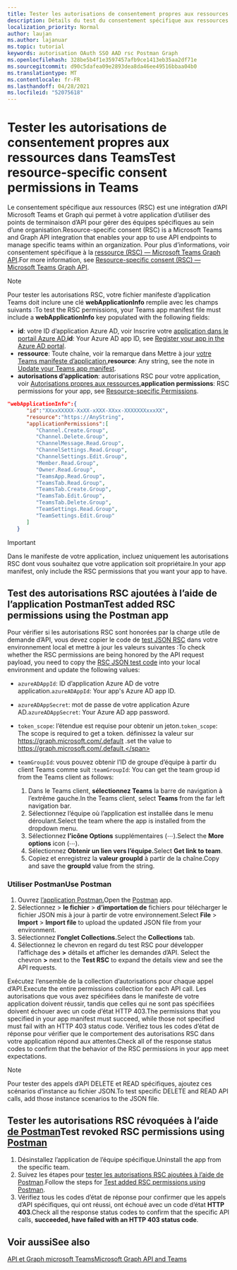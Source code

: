 ```yaml
---
title: Tester les autorisations de consentement propres aux ressources dans Teams
description: Détails du test du consentement spécifique aux ressources Teams postman
localization_priority: Normal
author: laujan
ms.author: lajanuar
ms.topic: tutorial
keywords: autorisation OAuth SSO AAD rsc Postman Graph
ms.openlocfilehash: 328be5b4f1e3597457afb9ce1413eb35aa2df71e
ms.sourcegitcommit: d90c5dafea09e2893dea8da46ee49516bbaa04b0
ms.translationtype: MT
ms.contentlocale: fr-FR
ms.lasthandoff: 04/28/2021
ms.locfileid: "52075618"
---
```

# <a name="test-resource-specific-consent-permissions-in-teams"></a><span data-ttu-id="3c85b-104">Tester les autorisations de consentement propres aux ressources dans Teams</span><span class="sxs-lookup"><span data-stu-id="3c85b-104">Test resource-specific consent permissions in Teams</span></span>

<span data-ttu-id="3c85b-105">Le consentement spécifique aux ressources (RSC) est une intégration d’API Microsoft Teams et Graph qui permet à votre application d’utiliser des points de terminaison d’API pour gérer des équipes spécifiques au sein d’une organisation.</span><span class="sxs-lookup"><span data-stu-id="3c85b-105">Resource-specific consent (RSC) is a Microsoft Teams and Graph API integration that enables your app to use API endpoints to manage specific teams within an organization.</span></span> <span data-ttu-id="3c85b-106">Pour plus d’informations, voir consentement spécifique à la [ressource (RSC) — Microsoft Teams Graph API](resource-specific-consent.md).</span><span class="sxs-lookup"><span data-stu-id="3c85b-106">For more information, see [Resource-specific consent (RSC) — Microsoft Teams Graph API](resource-specific-consent.md).</span></span>

> [!NOTE]
> <span data-ttu-id="3c85b-107">Pour tester les autorisations RSC, votre fichier manifeste d’application Teams doit inclure une clé **webApplicationInfo** remplie avec les champs suivants :</span><span class="sxs-lookup"><span data-stu-id="3c85b-107">To test the RSC permissions, your Teams app manifest file must include a **webApplicationInfo** key populated with the following fields:</span></span>
>
> - <span data-ttu-id="3c85b-108">**id**: votre ID d’application Azure AD, voir Inscrire votre [application dans le portail Azure AD.](resource-specific-consent.md#register-your-app-with-microsoft-identity-platform-via-the-azure-ad-portal)</span><span class="sxs-lookup"><span data-stu-id="3c85b-108">**id**: Your Azure AD app ID, see [Register your app in the Azure AD portal](resource-specific-consent.md#register-your-app-with-microsoft-identity-platform-via-the-azure-ad-portal).</span></span>
> - <span data-ttu-id="3c85b-109">**ressource**: Toute chaîne, voir la remarque dans Mettre à jour [votre Teams manifeste d’application.](resource-specific-consent.md#update-your-teams-app-manifest)</span><span class="sxs-lookup"><span data-stu-id="3c85b-109">**resource**: Any string, see the note in  [Update your Teams app manifest](resource-specific-consent.md#update-your-teams-app-manifest).</span></span>
> - <span data-ttu-id="3c85b-110">**autorisations d’application**: autorisations RSC pour votre application, voir [Autorisations propres aux ressources.](resource-specific-consent.md#resource-specific-permissions)</span><span class="sxs-lookup"><span data-stu-id="3c85b-110">**application permissions**: RSC permissions for  your app, see [Resource-specific Permissions](resource-specific-consent.md#resource-specific-permissions).</span></span>

```json
"webApplicationInfo":{
      "id":"XXxxXXXXX-XxXX-xXXX-XXxx-XXXXXXXxxxXX",
      "resource":"https://AnyString",
      "applicationPermissions":[
         "Channel.Create.Group",
         "Channel.Delete.Group",
         "ChannelMessage.Read.Group",
         "ChannelSettings.Read.Group",
         "ChannelSettings.Edit.Group",
         "Member.Read.Group",
         "Owner.Read.Group",
         "TeamsApp.Read.Group",
         "TeamsTab.Read.Group",
         "TeamsTab.Create.Group",
         "TeamsTab.Edit.Group",
         "TeamsTab.Delete.Group",
         "TeamSettings.Read.Group",
         "TeamSettings.Edit.Group"
      ]
   }
```

> [!IMPORTANT]
> <span data-ttu-id="3c85b-111">Dans le manifeste de votre application, incluez uniquement les autorisations RSC dont vous souhaitez que votre application soit propriétaire.</span><span class="sxs-lookup"><span data-stu-id="3c85b-111">In your app manifest, only include the RSC permissions that you want your app to have.</span></span>

## <a name="test-added-rsc-permissions-using-the-postman-app"></a><span data-ttu-id="3c85b-112">Test des autorisations RSC ajoutées à l’aide de l’application Postman</span><span class="sxs-lookup"><span data-stu-id="3c85b-112">Test added RSC permissions using the Postman app</span></span>

<span data-ttu-id="3c85b-113">Pour vérifier si les autorisations RSC sont honorées par la charge utile de demande d’API, vous devez copier le code de [test JSON RSC](test-rsc-json-file.md) dans votre environnement local et mettre à jour les valeurs suivantes :</span><span class="sxs-lookup"><span data-stu-id="3c85b-113">To check whether the RSC permissions are being honored by the API request payload, you need to copy the [RSC JSON test code](test-rsc-json-file.md) into your local environment and update the following values:</span></span>

* <span data-ttu-id="3c85b-114">`azureADAppId`: ID d’application Azure AD de votre application.</span><span class="sxs-lookup"><span data-stu-id="3c85b-114">`azureADAppId`: Your app's Azure AD app ID.</span></span>
* <span data-ttu-id="3c85b-115">`azureADAppSecret`: mot de passe de votre application Azure AD.</span><span class="sxs-lookup"><span data-stu-id="3c85b-115">`azureADAppSecret`: Your Azure AD app password.</span></span>
* <span data-ttu-id="3c85b-116">`token_scope`: l’étendue est requise pour obtenir un jeton.</span><span class="sxs-lookup"><span data-stu-id="3c85b-116">`token_scope`: The scope is required to get a token.</span></span> <span data-ttu-id="3c85b-117">définissez la valeur sur https://graph.microsoft.com/.default .</span><span class="sxs-lookup"><span data-stu-id="3c85b-117">set the value to https://graph.microsoft.com/.default.</span></span>
* <span data-ttu-id="3c85b-118">`teamGroupId`: vous pouvez obtenir l’ID de groupe d’équipe à partir du client Teams comme suit :</span><span class="sxs-lookup"><span data-stu-id="3c85b-118">`teamGroupId`: You can get the team group id from the Teams client as follows:</span></span>

    1. <span data-ttu-id="3c85b-119">Dans le Teams client, **sélectionnez Teams** la barre de navigation à l’extrême gauche.</span><span class="sxs-lookup"><span data-stu-id="3c85b-119">In the Teams client, select **Teams** from the far left navigation bar.</span></span>
    2. <span data-ttu-id="3c85b-120">Sélectionnez l’équipe où l’application est installée dans le menu déroulant.</span><span class="sxs-lookup"><span data-stu-id="3c85b-120">Select the team where the app is installed from the dropdown menu.</span></span>
    3. <span data-ttu-id="3c85b-121">Sélectionnez **l’icône Options** supplémentaires (&#8943;).</span><span class="sxs-lookup"><span data-stu-id="3c85b-121">Select the **More options** icon (&#8943;).</span></span>
    4. <span data-ttu-id="3c85b-122">Sélectionnez **Obtenir un lien vers l’équipe.**</span><span class="sxs-lookup"><span data-stu-id="3c85b-122">Select **Get link to team**.</span></span> 
    5. <span data-ttu-id="3c85b-123">Copiez et enregistrez la **valeur groupId** à partir de la chaîne.</span><span class="sxs-lookup"><span data-stu-id="3c85b-123">Copy and save the **groupId** value from the string.</span></span>

### <a name="use-postman"></a><span data-ttu-id="3c85b-124">Utiliser Postman</span><span class="sxs-lookup"><span data-stu-id="3c85b-124">Use Postman</span></span>

1. <span data-ttu-id="3c85b-125">Ouvrez [l’application Postman.](https://www.postman.com)</span><span class="sxs-lookup"><span data-stu-id="3c85b-125">Open the [Postman](https://www.postman.com) app.</span></span>
2. <span data-ttu-id="3c85b-126">Sélectionnez   >  **le fichier**  >  **d’importation de** fichiers pour télécharger le fichier JSON mis à jour à partir de votre environnement.</span><span class="sxs-lookup"><span data-stu-id="3c85b-126">Select **File** > **Import** > **Import file** to upload the updated JSON file from your environment.</span></span>  
3. <span data-ttu-id="3c85b-127">Sélectionnez **l’onglet Collections.**</span><span class="sxs-lookup"><span data-stu-id="3c85b-127">Select the **Collections** tab.</span></span> 
4. <span data-ttu-id="3c85b-128">Sélectionnez le chevron en regard du test RSC pour développer l’affichage des **>** détails et afficher les demandes d’API. </span><span class="sxs-lookup"><span data-stu-id="3c85b-128">Select the chevron **>** next to the **Test RSC** to expand the details view and see the API requests.</span></span>

<span data-ttu-id="3c85b-129">Exécutez l’ensemble de la collection d’autorisations pour chaque appel d’API.</span><span class="sxs-lookup"><span data-stu-id="3c85b-129">Execute the entire permissions collection for each API call.</span></span> <span data-ttu-id="3c85b-130">Les autorisations que vous avez spécifiées dans le manifeste de votre application doivent réussir, tandis que celles qui ne sont pas spécifiées doivent échouer avec un code d’état HTTP 403.</span><span class="sxs-lookup"><span data-stu-id="3c85b-130">The permissions that you specified in your app manifest must succeed, while those not specified must fail with an HTTP 403 status code.</span></span> <span data-ttu-id="3c85b-131">Vérifiez tous les codes d’état de réponse pour vérifier que le comportement des autorisations RSC dans votre application répond aux attentes.</span><span class="sxs-lookup"><span data-stu-id="3c85b-131">Check all of the response status codes to confirm that the behavior of the RSC permissions in your app meet expectations.</span></span>

> [!NOTE]
> <span data-ttu-id="3c85b-132">Pour tester des appels d’API DELETE et READ spécifiques, ajoutez ces scénarios d’instance au fichier JSON.</span><span class="sxs-lookup"><span data-stu-id="3c85b-132">To test specific DELETE and READ API calls, add those instance scenarios to the JSON file.</span></span>

## <a name="test-revoked-rsc-permissions-using-postman"></a><span data-ttu-id="3c85b-133">Tester les autorisations RSC révoquées à l’aide [de Postman](https://www.postman.com/)</span><span class="sxs-lookup"><span data-stu-id="3c85b-133">Test revoked RSC permissions using [Postman](https://www.postman.com/)</span></span>

1. <span data-ttu-id="3c85b-134">Désinstallez l’application de l’équipe spécifique.</span><span class="sxs-lookup"><span data-stu-id="3c85b-134">Uninstall the app from the specific team.</span></span>
2. <span data-ttu-id="3c85b-135">Suivez les étapes pour [tester les autorisations RSC ajoutées à l’aide de Postman](#test-added-rsc-permissions-using-the-postman-app).</span><span class="sxs-lookup"><span data-stu-id="3c85b-135">Follow the steps for [Test added RSC permissions using Postman](#test-added-rsc-permissions-using-the-postman-app).</span></span>
3. <span data-ttu-id="3c85b-136">Vérifiez tous les codes d’état de réponse pour confirmer que les appels d’API spécifiques, qui ont réussi, ont échoué avec un code d’état **HTTP 403**.</span><span class="sxs-lookup"><span data-stu-id="3c85b-136">Check all the response status codes to confirm that the specific API calls, **succeeded, have failed with an HTTP 403 status code**.</span></span>

## <a name="see-also"></a><span data-ttu-id="3c85b-137">Voir aussi</span><span class="sxs-lookup"><span data-stu-id="3c85b-137">See also</span></span>

[<span data-ttu-id="3c85b-138">API et Graph microsoft Teams</span><span class="sxs-lookup"><span data-stu-id="3c85b-138">Microsoft Graph API and Teams</span></span>](/graph/api/resources/teams-api-overview?view=graph-rest-1.0&preserve-view=true)

